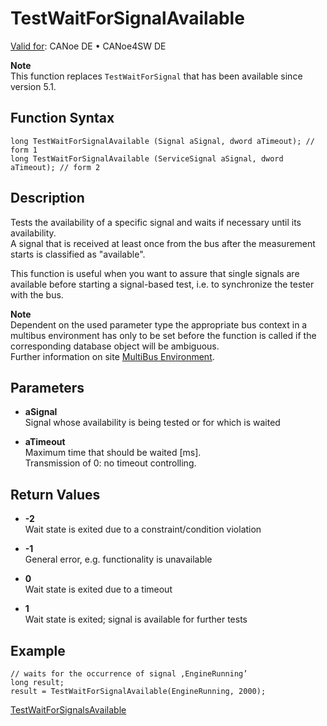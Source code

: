 # TestWaitForSignalAvailable

[Valid for](../../../Shared/FeatureAvailability.md): CANoe DE • CANoe4SW DE

**Note**  
This function replaces `TestWaitForSignal` that has been available since version 5.1.

## Function Syntax

```plaintext
long TestWaitForSignalAvailable (Signal aSignal, dword aTimeout); // form 1
long TestWaitForSignalAvailable (ServiceSignal aSignal, dword aTimeout); // form 2
```

## Description

Tests the availability of a specific signal and waits if necessary until its availability.  
A signal that is received at least once from the bus after the measurement starts is classified as "available".

This function is useful when you want to assure that single signals are available before starting a signal-based test, i.e. to synchronize the tester with the bus.

**Note**  
Dependent on the used parameter type the appropriate bus context in a multibus environment has only to be set before the function is called if the corresponding database object will be ambiguous.  
Further information on site [MultiBus Environment](../../../Shared/CAPL/General/TestMultiBusEnvironment.md).

## Parameters

- **aSignal**  
  Signal whose availability is being tested or for which is waited

- **aTimeout**  
  Maximum time that should be waited [ms].  
  Transmission of 0: no timeout controlling.

## Return Values

- **-2**  
  Wait state is exited due to a constraint/condition violation

- **-1**  
  General error, e.g. functionality is unavailable

- **0**  
  Wait state is exited due to a timeout

- **1**  
  Wait state is exited; signal is available for further tests

## Example

```plaintext
// waits for the occurrence of signal ‚EngineRunning’
long result;
result = TestWaitForSignalAvailable(EngineRunning, 2000);
```

[TestWaitForSignalsAvailable](CAPLfunctionTestWaitForSignalsAvailable.md)
